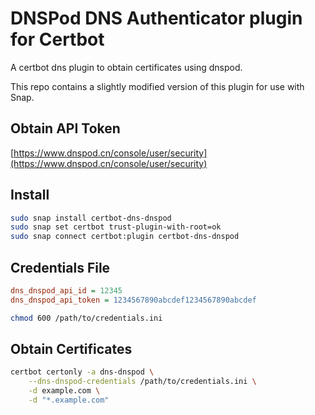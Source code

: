 # DNSPod DNS Authenticator plugin for Certbot

A certbot dns plugin to obtain certificates using dnspod.

This repo contains a slightly modified version of this plugin for use with Snap.

## Obtain API Token
[https://www.dnspod.cn/console/user/security](https://www.dnspod.cn/console/user/security)


## Install

```bash
sudo snap install certbot-dns-dnspod
sudo snap set certbot trust-plugin-with-root=ok
sudo snap connect certbot:plugin certbot-dns-dnspod
```

## Credentials File

```ini
dns_dnspod_api_id = 12345
dns_dnspod_api_token = 1234567890abcdef1234567890abcdef
```

```bash
chmod 600 /path/to/credentials.ini
```


## Obtain Certificates

```bash
certbot certonly -a dns-dnspod \
    --dns-dnspod-credentials /path/to/credentials.ini \
    -d example.com \
    -d "*.example.com"
```
